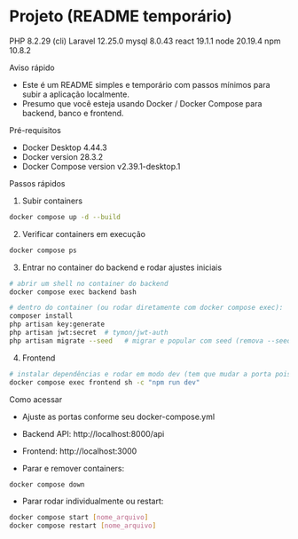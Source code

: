 # Projeto (README temporário)

PHP 8.2.29 (cli)
Laravel 12.25.0
mysql 8.0.43
react 19.1.1
node 20.19.4
npm 10.8.2

Aviso rápido
- Este é um README simples e temporário com passos mínimos para subir a aplicação localmente.
- Presumo que você esteja usando Docker / Docker Compose para backend, banco e frontend.

Pré-requisitos
- Docker Desktop 4.44.3
- Docker version 28.3.2
- Docker Compose version v2.39.1-desktop.1

Passos rápidos
1. Subir containers
```bash
docker compose up -d --build
```

2. Verificar containers em execução
```bash
docker compose ps
```

3. Entrar no container do backend e rodar ajustes iniciais
```bash
# abrir um shell no container do backend
docker compose exec backend bash

# dentro do container (ou rodar diretamente com docker compose exec):
composer install
php artisan key:generate
php artisan jwt:secret  # tymon/jwt-auth
php artisan migrate --seed   # migrar e popular com seed (remova --seed se não quiser)
```

4. Frontend
```bash
# instalar dependências e rodar em modo dev (tem que mudar a porta pois esta na 3000!!)
docker compose exec frontend sh -c "npm run dev"
```

Como acessar
- Ajuste as portas conforme seu docker-compose.yml
- Backend API: http://localhost:8000/api
- Frontend: http://localhost:3000

- Parar e remover containers:
```bash
docker compose down
```

- Parar rodar individualmente ou restart:
```bash
docker compose start [nome_arquivo]
docker compose restart [nome_arquivo]
```
